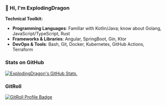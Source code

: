 ### 👋 Hi, I'm ExplodingDragon

**Technical Toolkit:**

- **Programming Languages**: Familiar with Kotlin/Java; know about Golang, JavaScript/TypeScript, Rust
- **Frameworks & Libraries**: Angular, SpringBoot, Gin, Ktor 
- **DevOps & Tools**: Bash, Git, Docker, Kubernetes, GitHub Actions, Terraform

### Stats on GitHub

[![ExplodingDragon's GitHub Stats.](https://github-readme-stats-gray-eta-55.vercel.app/api?username=ExplodingDragon&show_icons=true&theme=dark)
](https://github.com/ExplodingDragon/)

### GitRoll

<a href="https://gitroll.io/profile/uSvoIc0vedAO20236ryVE4WfBCoB2" target="_blank"><img src="https://gitroll.io/api/badges/profiles/v1/uSvoIc0vedAO20236ryVE4WfBCoB2?theme=dark" alt="GitRoll Profile Badge"/></a>
